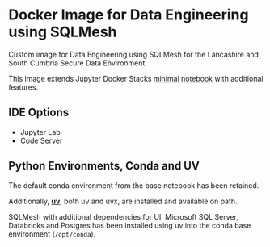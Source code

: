# Docker Image for Data Engineering using SQLMesh

Custom image for Data Engineering using SQLMesh for the Lancashire and South Cumbria Secure Data Environment

This image extends Jupyter Docker Stacks [minimal notebook](https://jupyter-docker-stacks.readthedocs.io/en/latest/using/selecting.html#jupyter-minimal-notebook) with additional features.

## IDE Options

- Jupyter Lab
- Code Server

## Python Environments, Conda and UV

The default conda environment from the base notebook has been retained. 

Additionally, [**uv**](https://docs.astral.sh/uv/), both uv and uvx, are installed and available on path.

SQLMesh with additional dependencies for UI, Microsoft SQL Server, Databricks and Postgres has been installed using uv into the conda base environment (`/opt/conda`).


